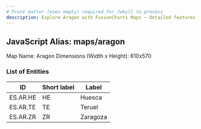 ```yaml
---
# Front matter (even empty) required for Jekyll to process
description: Explore Aragon with FusionCharts Maps – Detailed features for seamless integration. Try now & enhance your data visualization today! 
---
```


## JavaScript Alias: maps/aragon

Map Name: Aragon
Dimensions (Width x Height): 610x570

### List of Entities

| ID       | Short label | Label    |
| -------- | ----------- | -------- |
| ES.AR.HE | HE          | Huesca   |
| ES.AR.TE | TE          | Teruel   |
| ES.AR.ZR | ZR          | Zaragoza |

